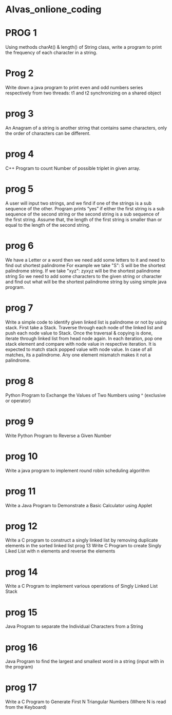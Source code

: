 # Alvas_onlione_coding
# PROG 1
Using methods charAt() & length() of String class, write a program to print the frequency of each character in a string.
# Prog 2
Write down a java program to print even and odd numbers series respectively from two threads: t1 and t2 synchronizing on a shared object
# prog 3
An Anagram of a string is another string that contains same characters, only the order of characters can be different.
# prog 4
 C++ Program to count Number of possible triplet in given array.
# prog 5
A user will input two strings, and we find if one of the strings is a sub sequence of the other. Program prints “yes” if either the first string is a sub sequence of the second string or the second string is a sub sequence of the first string. Assume that, the length of the first string is smaller than or equal to the length of the second string.

# prog 6
We have a Letter or a word then we need add some letters to it and need to find out shortest palindrome For example we take "S": S will be the shortest palindrome string. If we take "xyz": zyxyz will be the shortest palindrome string So we need to add some characters to the given string or character and find out what will be the shortest palindrome string by using simple java program.

# prog 7
Write a simple code to identify given linked list is palindrome or not by using stack. First take a Stack. Traverse through each node of the linked list and push each node value to Stack. Once the traversal & copying is done, iterate through linked list from head node again. In each iteration, pop one stack element and compare with node value in respective iteration. It is expected to match stack popped value with node value. In case of all matches, its a palindrome. Any one element mismatch makes it not a palindrome.

# prog 8
Python Program to Exchange the Values of Two Numbers using ^ (exclusive or operator)

# prog 9
Write Python Program to Reverse a Given Number

# prog 10
Write a java program to implement round robin scheduling algorithm

# prog 11
Write a Java Program to Demonstrate a Basic Calculator using Applet

# prog 12
Write a C program to construct a singly linked list by removing duplicate elements in the sorted linked list
prog 13
Write C Program to create Singly Liked List with n elements and reverse the elements

# prog 14
Write a C Program to implement various operations of Singly Linked List Stack

# prog 15
Java Program to separate the Individual Characters from a String

# prog 16
Java Program to find the largest and smallest word in a string (input with in the program)

# prog 17
Write a C Program to Generate First N Triangular Numbers (Where N is read from the Keyboard)
